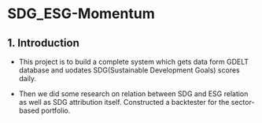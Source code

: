 # SDG_ESG-Momentum

## 1. Introduction

* This project is to build a complete system which gets data form GDELT database and uodates SDG(Sustainable Development Goals) scores daily.

* Then we did some research on relation between SDG and ESG relation as well as SDG attribution itself. Constructed a backtester for the sector-based portfolio.
